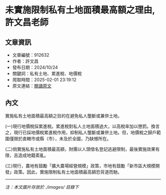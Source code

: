 # 未實施限制私有土地面積最高額之理由,許文昌老師

## 文章資訊
- 文章編號：912632
- 作者：許文昌
- 發布日期：2024/10/24
- 關鍵詞：私有土地、累進稅、地價稅
- 爬取時間：2025-02-01 23:19:12
- 原文連結：[閱讀原文](https://real-estate.get.com.tw/Columns/detail.aspx?no=912632)

## 內文


實施私有土地面積最高額之目的在避免私人壟斷或兼併土地。


(一)現行地價稅採累進稅。累進稅對私人土地面積過大，以高稅率加以懲罰。換言之，現行已採地價稅累進稅作用，抑制私人壟斷或兼併土地。但，地價稅之歸戶範圍僅限於直轄市或縣（市），未及於全國，乃缺憾所在。


(二)倘實施私有土地面積最高額，財團以人頭借名登記逃避限制，最後實施效果有限，且造成地籍紊亂。


(三)現行，農地有鼓勵「擴大農場經營規模」政策，市地有鼓勵「新市區大規模開發」政策。因此，實施限制私有土地面積最高額恐背道而馳。

---
*注：本文圖片存放於 ./images/ 目錄下*
